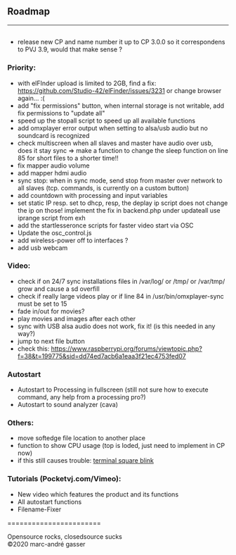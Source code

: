 ## Roadmap
**********
##

- release new CP and name number it up to CP 3.0.0 so it correspondens to PVJ 3.9, would that make sense ?

### Priority:
- with elFInder upload is limited to 2GB, find a fix: https://github.com/Studio-42/elFinder/issues/3231 or change browser again... :(
- add "fix permissions" button, when internal storage is not writable, add fix permissions to "update all"
- speed up the stopall script to speed up all available functions
- add omxplayer error output when setting to alsa/usb audio but no soundcard is recognized
- check multiscreen when all slaves and master have audio over usb, does it stay sync => make a function to change the sleep function on line 85 for short files to a shorter time!!
- fix mapper audio volume
- add mapper hdmi audio
- sync stop: when in sync mode, send stop from master over network to all slaves (tcp. commands, is currently on a custom button)
- add countdown with processing and input variables
- set static IP resp. set to dhcp, resp, the deplay ip script does not change the ip on those! implement the fix in backend.php under updateall use iprange script from exh
- add the startlesseronce scripts for faster video start via OSC
- Update the osc_control.js 
- add wireless-power off to interfaces ?
- add usb webcam 

### Video: <br />
- check if on 24/7 sync installations files in /var/log/ or /tmp/ or /var/tmp/ grow and cause a sd overfill <br />
- check if really large videos play or if line 84 in  /usr/bin/omxplayer-sync
must be set to 15 <br />
- fade in/out for movies? <br />
- play movies and images after each other <br />
- sync with USB alsa audio does not work, fix it! (is this needed in any way?)<br />
- jump to next file button <br />
- check this: https://www.raspberrypi.org/forums/viewtopic.php?f=38&t=199775&sid=dd74ed7acb6a1eaa3f21ec4753fed07

### Autostart
- Autostart to Processing in fullscreen (still not sure how to execute command, any help from a processing pro?) <br />
- Autostart to sound analyzer (cava)  <br />

### Others:<br />

- move softedge file location to another place<br />
- function to show CPU usage (top is loded, just need to implement in CP now)<br />
- if this still causes trouble:  [terminal square blink](https://raspberrypi.stackexchange.com/questions/3268/how-to-disable-local-terminal-showing-through-when-playing-video)

### Tutorials (Pocketvj.com/Vimeo): <br />

- New video which features the product and its functions<br />
- All autostart functions <br />
- Filename-Fixer<br />


=======================<br />

Opensource rocks, closedsource sucks<br />
©2020 marc-andré gasser

